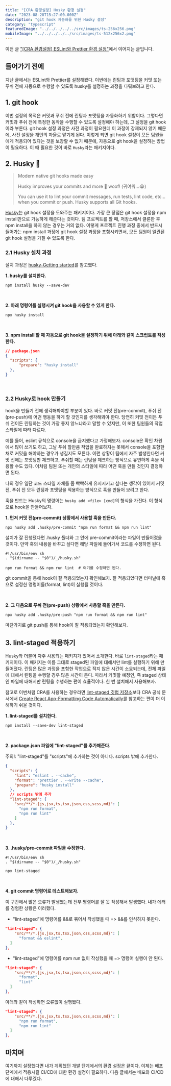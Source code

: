 ```yaml
---
title: "[CRA 환경설정] Husky 환경 설정"
date: "2023-08-28T15:27:00.000Z"
description: "git hook 자동화를 위한 Husky 설정"
category: "typescript"
featuredImage: "../../../../../src/images/ts-256x256.png"
mobileImage: "../../../../../src/images/ts-512x256x2.png"
---
```


이전 글 ["[CRA 환경설정] ESLint와 Prettier 환경 설정"](https://ha-il.github.io/configure/cra-configure/eslint/)에서 이어지는 글입니다.

## 들어가기 전에

지난 글에서는 ESLint와 Prettier를 설정해봤다. 이번에는 린팅과 포맷팅을 커밋 또는 푸쉬 전에 자동으로 수행할 수 있도록 husky를 설정하는 과정을 다뤄보려고 한다.

## 1. git hook

이번 설정의 목적은 커밋과 푸쉬 전에 린팅과 포맷팅을 자동화하기 위함이다. 그렇다면 커밋과 푸쉬 전에 특정한 동작을 수행할 수 있도록 설정해야 하는데, 그 설정을 git hook이라 부른다. git hook 설정 과정은 사전 과정이 필요한데 이 과정이 강제되지 않기 때문에, 사전 설정을 개인의 자율로 맡기게 된다. 이렇게 되면 git hook 설정이 모든 팀원들에게 적용되어 있다는 것을 보장할 수 없기 때문에, 자동으로 git hook을 설정하는 방법이 필요하다. 이 때 필요한 것이 바로 `Husky`라는 패키지이다.

## 2. Husky 🐶

> Modern native git hooks made easy
>
> Husky improves your commits and more 🐶 woof! (귀여워...😭)
>
> You can use it to lint your commit messages, run tests, lint code, etc... when you commit or push. Husky supports all Git hooks.

[Husky](https://typicode.github.io/husky/)는 git hook 설정을 도와주는 패키지이다. 가장 큰 장점은 git hook 설정을 npm install만으로 가능하게 해준다는 것이다. 팀 프로젝트를 할 때, 저장소에서 클론한 후 npm install을 하지 않는 경우는 거의 없다. 이렇게 프로젝트 진행 과정 중에서 반드시 들어가는 npm install 과정에 git hook 설정 과정을 포함시키면서, 모든 팀원이 일관된 git hook 설정을 가질 수 있도록 한다.

### 2.1 Husky 설치 과정

설치 과정은 [husky-Getting started](https://typicode.github.io/husky/getting-started.html)를 참고했다.

**1. husky를 설치한다.**

```
npm install husky --save-dev
```
<br/>

**2. 아래 명령어를 실행시켜 git hook을 사용할 수 있게 한다.**
```
npx husky install
```
<br/>

**3. npm install 할 때 자동으로 git hook을 설정하기 위해 아래와 같이 스크립트를 작성한다.**

```json
// package.json
{
  "scripts": {
      "prepare": "husky install"
  },
}
```

<br/>

### 2.2 Husky로 hook 만들기

hook을 만들기 전에 생각해봐야할 부분이 있다. 바로 커밋 전(pre-commit), 푸쉬 전(pre-push)에 어떤 행동을 하게 할 것인지를 생각해봐야 한다. 당연히 커밋 전이든 푸쉬 전이든 린팅하는 것이 가장 좋지 않느냐라고 말할 수 있지만, 이 또한 팀원들의 작업 스타일에 따라 다르다. 

예를 들어, eslint 규칙으로 console을 금지했다고 가정해보자. console은 확인 차원에서 많이 쓰기도 하고, 그날 푸쉬 할만큼 작업을 완료하지는 못해서 console을 포함한 채로 커밋을 해야하는 경우가 생길지도 모른다. 이런 상황이 팀에서 자주 발생한다면 커밋 전에는 포맷팅만 체크하고, 푸쉬할 때는 린팅을 체크하는 방식으로 유연하게 훅을 적용할 수도 있다. 이처럼 팀원 또는 개인의 스타일에 따라 어떤 훅을 만들 것인지 결정하면 된다.

나의 경우 일단 코드 스타일 자체를 좀 빡빡하게 유지시키고 싶다는 생각이 있어서 커밋 전, 푸쉬 전 모두 린팅과 포맷팅을 적용하는 방식으로 훅을 만들어 보려고 한다.

훅을 만드는 Husky의 명령어는 `husky add <file> [cmd]`의 형식을 가진다. 이 형식으로 hook을 만들어보자.

**1. 먼저 커밋 전(pre-commit) 상황에서 사용할 훅을 만든다.**

```
npx husky add .husky/pre-commit "npm run format && npm run lint"
```
설치가 잘 진행됐다면 .husky 폴더와 그 안에 pre-commit이라는 파일이 만들어졌을 것이다. 만약 훅의 내용을 바꾸고 싶다면 해당 파일에 들어가서 코드를 수정하면 된다.

```
#!/usr/bin/env sh
. "$(dirname -- "$0")/_/husky.sh"

npm run format && npm run lint  # 여기를 수정하면 된다.

```
git commit을 통해 hook이 잘 적용되었는지 확인해보자. 잘 적용되었다면 터미널에 훅으로 설정한 명령어들(format, lint)이 실행될 것이다.

<br/>

**2. 그 다음으로 푸쉬 전(pre-push) 상황에서 사용할 훅을 만든다.**

```
npx husky add .husky/pre-push "npm run format && npm run lint"
```
마찬가지로 git push를 통해 hook이 잘 적용되었는지 확인해보자.

## 3. lint-staged 적용하기

Husky와 더불어 자주 사용되는 패키지가 있어서 소개한다. 바로 `lint-staged`라는 패키지이다. 이 패키지는 이름 그대로 staged된 파일에 대해서만 lint를 실행하기 위해 만들어졌다. 린팅은 많은 과정을 포함한 작업으로 적지 않은 시간이 소요되는데, 전체 파일에 대해서 린팅을 수행할 경우 많은 시간이 든다. 따라서 커밋할 예정인, 즉 staged 상태인 파일에 대해서만 린팅을 수행하는 편이 효율적이다. 한 번 설치해서 사용해보자.

참고로 이번처럼 CRA를 사용하는 경우라면 [lint-staged 깃헙 저장소](https://github.com/okonet/lint-staged)보다 CRA 공식 문서에서 [Create React App-Formatting Code Automatically](https://create-react-app.dev/docs/setting-up-your-editor/)를 참고하는 편이 더 이해하기 쉬울 것이다.

**1. lint-staged를 설치한다.**
```
npm install --save-dev lint-staged
```
<br/>

**2. package.json 파일에 "lint-staged"를 추가해준다.**

주의!: "lint-staged"를 "scripts"에 추가하는 것이 아니다. scripts 밖에 추가한다.

```json
{
  "scripts": {
    "lint": "eslint . --cache",
    "format": "prettier . --write --cache",
    "prepare": "husky install"
  },
  // scripts 밖에 추가
  "lint-staged": {
    "src/**/*.{js,jsx,ts,tsx,json,css,scss,md}": [
      "npm run format",
      "npm run lint"
    ]
  },
}
```
<br/>

**3. .husky/pre-commit 파일을 수정한다.**

```
#!/usr/bin/env sh
. "$(dirname -- "$0")/_/husky.sh"

npx lint-staged 
```
<br/>

**4. git commit 명령어로 테스트해보자.**

이 구간에서 많은 오류가 발생했는데 전부 명령어를 잘 못 작성해서 발생했다. 내가 에러를 경험한 상황은 이러했다.

- "lint-staged"에 명령어를 &&로 묶어서 작성했을 때 => &&를 인식하지 못한다.
```json
"lint-staged": {
    "src/**/*.{js,jsx,ts,tsx,json,css,scss,md}": [
      "format && eslint",
  ]
},
```

- "lint-staged"에 명령어를 npm run 없이 작성했을 때 => 명령어 실행이 안 된다.
```json
"lint-staged": {
    "src/**/*.{js,jsx,ts,tsx,json,css,scss,md}": [
      "format",
      "lint"
  ]
},
```
아래와 같이 작성하면 오류없이 실행됐다.
```json
"lint-staged": {
    "src/**/*.{js,jsx,ts,tsx,json,css,scss,md}": [
      "npm run format",
      "npm run lint"
  ]
},
```

## 마치며

여기까지 설정했다면 내가 계획했던 개발 단계에서의 환경 설정은 끝이다. 이제는 배포 단계에서 적용시킬 CI/CD에 대한 환경 설정이 필요하다. 다음 글에서는 배포와 CI/CD에 대해서 다루겠다.